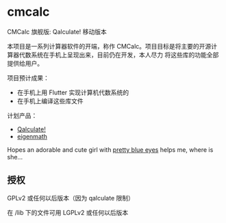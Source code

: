 # cmcalc

CMCalc 旗舰版: Qalculate! 移动版本

本项目是一系列计算器软件的开端，称作 CMCalc。项目目标是将主要的开源计算器代数系统在手机上呈现出来，目前仍在开发，本人尽力
将这些库的功能全部提供给用户。

项目预计成果：
- 在手机上用 Flutter 实现计算机代数系统的
- 在手机上编译这些库文件

计划产品：
- [Qalculate!](http://qalculate.github.io/)
- [eigenmath](https://georgeweigt.github.io/)

Hopes an adorable and cute girl with [pretty blue eyes](https://www.youtube.com/watch?v=r1of21efNtk)
helps me, where is she...

## 授权

GPLv2 或任何以后版本（因为 qalculate 限制）

在 /lib 下的文件可用 LGPLv2 或任何以后版本

